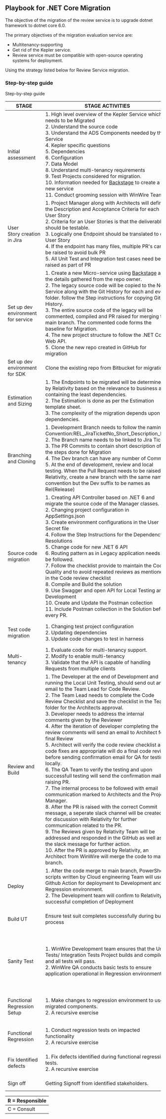 Playbook for .NET Core Migration
-------------------------------------------
The objective of the migration of the review service is to upgrade dotnet framework to dotnet core 6.0.

The primary objectives of the migration evaluation service are:
* Multitenancy-supporting
* Get rid of the Kepler service.
* Review service must be compatible with open-source operating systems for deployment.

Using the strategy listed below for Review Service migration.

### Step-by-step guide ###
Step-by-step guide

| **STAGE**  | **STAGE ACTIVITIES** | **WinWire** | **Relativity** | **Outcome** |
|--------------|-----------|------------|------------|--------------|
| Initial assessment | 1. High level overview of the Kepler Service which needs to be Migrated <br> 2. Understand the source code <br> 3. Understand the ADS Components needed by the Service <br> 4. Kepler specific questions <br> 5. Dependencies <br>6. Configuration <br>7. Data Model <br>8. Understand multi-tenancy requirements <br>9. Test Projects considered for migration. <br>10. Information needed for [Backstage](https://relativity.roadie.so/create?filters%5Bkind%5D=template&filters%5Buser%5D=all) to create a new service <br>11. Conduct grooming session with WinWire Team |C|R|Documented as Service Team Discovery Interview|
|User Story creation in Jira|1. Project Manager along with Architects will define the Description and Acceptance Criteria for each User Story<br>2. Criteria for an User Stories is that the deliverable should be testable.<br>3. Logically one Endpoint should be translated to one User Story<br>4. If the endpoint has many files, multiple PR's can be raised to avoid bulk PR<br>5. All Unit Test and Integration test cases need be raised as part of PR|R|C||
|Set up dev environment for service|1. Create a new Micro-service using [Backstage](https://relativity.roadie.so/create?filters%5Bkind%5D=template&filters%5Buser%5D=all) and the details gathered from the repo owner.<br>2. The legacy source code will be copied to the New Service along with the Git History for each and every folder. follow the Step instructions for copying Git History.<br>3. The entire source code of the legacy will be commented, compiled and PR raised for merging to main branch. The commented code forms the baseline for Migration.<br>4. The new project structure to follow the .NET Core Web API.<br>5. Clone the new repo created in GitHub for migration|R|C|New repository in target environment. Cloned files carry version history.|
|Set up dev environment for SDK|Clone the existing repo from Bitbucket for migration|R|C||
|Estimation and Sizing|1. The Endpoints to be migrated will be determined by Relativity based on the relevance to business and containing the least dependencies.<br>2. The Estimation is done as per the Estimation template sheet.<br>3. The complexity of the migration depends upon the dependencies.|R|C||
|Branching and Cloning|1. Development Branch needs to follow the naming Convention:REL_JiraTicketNo_Short_Description_Dev<br>2. The Branch name needs to be linked to Jira Ticket<br>3. The PR Commits to contain short description of the steps done for Migration<br>4. The Dev branch can have any number of Commits<br>5. At the end of development, review and local testing. When the Pull Request needs to be raised to Relativity, create a new branch with the same naming convention but the Dev suffix to be names as Rel(Release)|R|C||
|Source code migration|1. Creating API Controller based on .NET 6 and migrate the source code of the Manager classes.<br>2. Changing project configuration in AppSettings.json<br>3. Create environment configurations in the User Secret file<br>4. Follow the Step Instructions for the Dependency Resolutions<br>5. Change code for new .NET 6 API<br>6. Routing pattern as in Legacy application needs to be followed.<br>7. Follow the checklist provide to maintain the Code Quality and to avoid repeated reviews as mentioned in the Code review checklist<br>8. Compile and Build the solution<br>9. Use Swagger and open API for Local Testing and Development<br>10. Create and Update the Postman collection<br>11. Include Postman collection in the Solution before every PR.|R|C|Migrated code in target environment|
|Test code migration|1. Changing test project configuration<br>2. Updating dependencies<br>3. Update code changes to test in harness |R|C|Migrated test suite in target environment|
|Multi-tenancy|1. Evaluate code for multi-tenancy support.<br>2. Modify to enable multi-tenancy<br>3. Validate that the API is capable of handling Requests from multiple clients|R|C|Support stateless APIs|
|Review and Build|1. The Developer at the end of Development and running the Local Unit Testing, should send out an email to the Team Lead for Code Review.<br>2. The Team Lead needs to complete the Code Review Checklist and save the checklist in the Teams folder for the Architects approval.<br>3. Developer needs to address the internal comments given by the Reviewer<br>4. After the iteration of developer completing the review comments will send an email to Architect for final Review<br>5. Architect will verify the code review checklist and code fixes are appropriate will do a final code review before sending confirmation email for QA for testing locally.<br>6. The QA Team to verify the testing and upon successfull testing will send the confirmation mail for raising PR.<br>7. The internal process to be followed with email communication marked to Architects and the Project Manager.<br>8. After the PR is raised with the correct Commit message, a seperate slack channel will be created for discussion with Relativity for further communication related to the PR.<br>9. The Reviews given by Relativity Team will be addressed and responded in the GitHub as well as in the slack message for further action.<br>10. After the PR is approved by Relativity, an Architect from WinWire will merge the code to main branch.|R|C|1. Code reviewed<br>2. Build pipeline validation and build complete. |
|Deploy|1. After the code merge to main branch, PowerShell scripts written by Cloud engineering Team will use Github Action for deployment to Development and Regression environment.<br>2. The Development team will confirm to Relativity on successful completion of Deployment|C|R||
|Build UT|Ensure test suit completes successfully during build process|R|C|Unit tests complete on migrated code.|
|Sanity Test|1. WinWire Development team ensures that the Unit Tests/ Integration Tests Project builds and compiles and all tests will pass.<br>2. WinWire QA conducts basic tests to ensure application operational in Regression environment|R|C|Basic validation of code. Ready for functional testing (may have to be done after step below)| 
|Functional Regression Setup|1. Make changes to regression environment to use migrated components.<br>2. A recursive exercise|C|R|Environment ready for functional regression testing|
|Functional Regression|1. Conduct regression tests on impacted functionality<br>2. A recursive exercise|R|C|Complete validation of migrated code|
|Fix Identified defects|1. Fix defects identified during functional regression tests.<br>2. A recursive exercise|R|C|Close identified and agreed defects.|
|Sign off|Getting Signoff from identified stakeholders.|R|C|Migration complete|



|R = Responsible|
|---------------|
|C = Consult|
